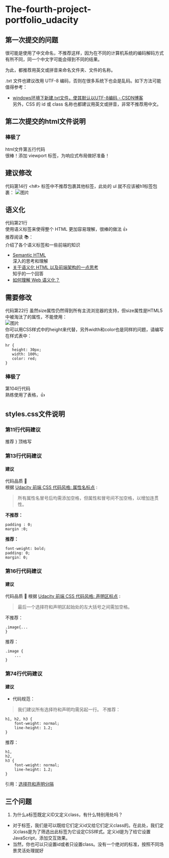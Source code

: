 # The-fourth-project-portfolio_udacity
## 第一次提交的问题
很可能是使用了中文命名，不推荐这样，因为在不同的计算机系统的编码解码方式有所不同，同一个中文字可能会得到不同的结果。

为此，都推荐用英文或拼音来命名文件夹、文件的名称。

.txt 文件也建议改用 UTF-8 编码，否则在很多系统下也会是乱码。如下方法可能值得参考：

* [windows环境下新建.txt文件，使其默认以UTF-8编码 - CSDN博客](https://blog.csdn.net/longintchar/article/details/61623130)  
另外，CSS 的 id 或 class 名称也都建议用英文或拼音，非常不推荐用中文。  

## 第二次提交的html文件说明
### 棒极了
html文件第五行代码   
很棒！添加 viewport <meta> 标签，为响应式布局做好准备！  

## 建议修改
代码第14行
<h#> 标签中不推荐包裹其他标签，此处的 ul 就不应该被h1标签包裹：
![图片](https://udacity-reviews-uploads.s3.us-west-2.amazonaws.com/_attachments/31632/1531701813/comp.png)

## 语义化
代码第21行  
使用语义标签来使得整个 HTML 更加容易理解，很棒的做法 👍  
推荐阅读 📚：  
介绍了各个语义标签和一些前端的知识  
* [Semantic HTML](http://justineo.github.io/slideshows/semantic-html/#/)  
深入的思考和理解  
* [关于语义化 HTML 以及前端架构的一点思考](https://www.oschina.net/translate/about-html-semantics-front-end-architecture)  
知乎的一个回答    
* [如何理解 Web 语义化？](https://www.zhihu.com/question/20455165)    

## 需要修改
代码第22行
虽然size属性仍然得到所有主流浏览器的支持，但size属性是HTML5中被淘汰了的属性，不能使用：  
![图片](https://udacity-reviews-uploads.s3.us-west-2.amazonaws.com/_attachments/31632/1531701956/comp.png)  
你可以用CSS样式中的height来代替，另外width和color也是同样的问题，请编写在样式表中：  
```
hr {
   height: 30px;
   width: 100%;
   color: red;
}
```
### 棒极了
第104行代码  
熟练使用了表格，👍  

## styles.css文件说明
### 第11行代码建议
推荐 } 顶格写  

### 第13行代码建议
#### 建议
代码品质 🔬  
根据 [Udacity 前端 CSS 代码风格: 属性名标点](https://github.com/udacity/frontend-nanodegree-styleguide-zh/blob/master/%E5%89%8D%E7%AB%AF%E5%B7%A5%E7%A8%8B%E5%B8%88%E7%BA%B3%E7%B1%B3%E5%AD%A6%E4%BD%8D%E6%A0%B7%E5%BC%8F%E6%8C%87%E5%8D%97%20-%20CSS.md#%E5%B1%9E%E6%80%A7%E5%90%8D%E6%A0%87%E7%82%B9) :  

> 所有属性名冒号后均需添加空格，但属性和冒号间不加空格，以增加连贯性。  

**不推荐：**  
```font-weight:bold;  
padding : 0;  
margin :0;  
```
**推荐：**  
```
font-weight: bold;  
padding: 0;   
margin: 0;  
```  

### 第16行代码建议
#### 建议
代码品质 🔬
根据 [Udacity 前端 CSS 代码风格: 声明区标点](https://github.com/udacity/frontend-nanodegree-styleguide-zh/blob/master/%E5%89%8D%E7%AB%AF%E5%B7%A5%E7%A8%8B%E5%B8%88%E7%BA%B3%E7%B1%B3%E5%AD%A6%E4%BD%8D%E6%A0%B7%E5%BC%8F%E6%8C%87%E5%8D%97%20-%20CSS.md#%E5%A3%B0%E6%98%8E%E5%8C%BA%E6%A0%87%E7%82%B9) :

> 最后一个选择符和声明区起始处的左大括号之间需加空格。

不推荐：
```
.image{...
}
```
推荐：
```
.image {
    ...
}
```
### 第74行代码建议
#### 建议
* 代码规范：
> 我们建议所有选择符和声明均需另起一行。
不推荐：
```
h1, h2, h3 { 
    font-weight: normal; 
    line-height: 1.2; 
}
```
推荐：
```
h1, 
h2, 
h3 { 
    font-weight: normal; 
    line-height: 1.2; 
}
```
引用：[选择符和声明分隔](https://github.com/udacity/frontend-nanodegree-styleguide-zh/blob/master/%E5%89%8D%E7%AB%AF%E5%B7%A5%E7%A8%8B%E5%B8%88%E7%BA%B3%E7%B1%B3%E5%AD%A6%E4%BD%8D%E6%A0%B7%E5%BC%8F%E6%8C%87%E5%8D%97%20-%20CSS.md#%E9%80%89%E6%8B%A9%E7%AC%A6%E5%92%8C%E5%A3%B0%E6%98%8E%E5%88%86%E9%9A%94)

## 三个问题
1. 为什么a标签既定义ID又定义class，有什么特别用处吗？
* 对于标签，我们是可以既给它们定义id又给它们定义class的。在此处，我们定义class是为了筛选出此标签为它设定CSS样式。定义id是为了给它设置JavaScript，添加交互效果。
* 当然，你也可以只设置id或者只设置class。没有一个绝对的标准，按照不同场景灵活处理就好